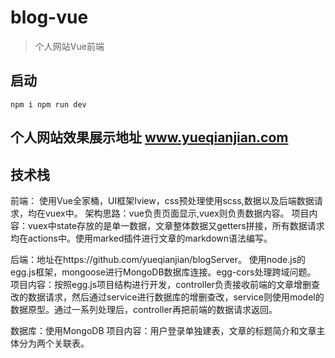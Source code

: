 # blog-vue

> 个人网站Vue前端

## 启动
`
npm i
npm run dev
`

## 个人网站效果展示地址 www.yueqianjian.com

## 技术栈

前端：
使用Vue全家桶，UI框架Iview，css预处理使用scss,数据以及后端数据请求，均在vuex中。
架构思路：vue负责页面显示,vuex则负责数据内容。
项目内容：vuex中state存放的是单一数据，文章整体数据又getters拼接，所有数据请求均在actions中。使用marked插件进行文章的markdown语法编写。

后端：地址在https://github.com/yueqianjian/blogServer。
使用node.js的egg.js框架，mongoose进行MongoDB数据库连接。egg-cors处理跨域问题。
项目内容：按照egg.js项目结构进行开发，controller负责接收前端的文章增删查改的数据请求，然后通过service进行数据库的增删查改，service则使用model的数据原型。通过一系列处理后，controller再把前端的数据请求返回。

数据库：使用MongoDB
项目内容：用户登录单独建表，文章的标题简介和文章主体分为两个关联表。
